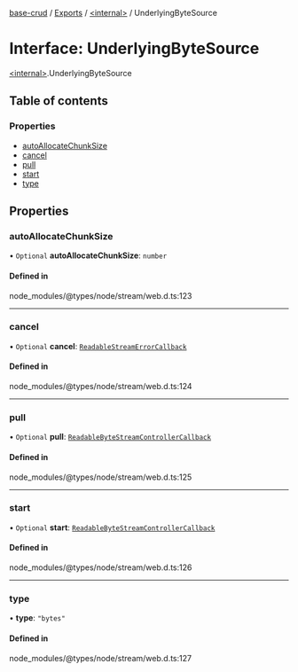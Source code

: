 [base-crud](../README.md) / [Exports](../modules.md) / [\<internal\>](../modules/internal_.md) / UnderlyingByteSource

# Interface: UnderlyingByteSource

[\<internal\>](../modules/internal_.md).UnderlyingByteSource

## Table of contents

### Properties

- [autoAllocateChunkSize](internal_.UnderlyingByteSource.md#autoallocatechunksize)
- [cancel](internal_.UnderlyingByteSource.md#cancel)
- [pull](internal_.UnderlyingByteSource.md#pull)
- [start](internal_.UnderlyingByteSource.md#start)
- [type](internal_.UnderlyingByteSource.md#type)

## Properties

### autoAllocateChunkSize

• `Optional` **autoAllocateChunkSize**: `number`

#### Defined in

node_modules/@types/node/stream/web.d.ts:123

___

### cancel

• `Optional` **cancel**: [`ReadableStreamErrorCallback`](internal_.ReadableStreamErrorCallback.md)

#### Defined in

node_modules/@types/node/stream/web.d.ts:124

___

### pull

• `Optional` **pull**: [`ReadableByteStreamControllerCallback`](internal_.ReadableByteStreamControllerCallback.md)

#### Defined in

node_modules/@types/node/stream/web.d.ts:125

___

### start

• `Optional` **start**: [`ReadableByteStreamControllerCallback`](internal_.ReadableByteStreamControllerCallback.md)

#### Defined in

node_modules/@types/node/stream/web.d.ts:126

___

### type

• **type**: ``"bytes"``

#### Defined in

node_modules/@types/node/stream/web.d.ts:127

